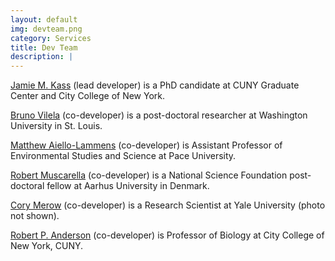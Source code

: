 ```yaml
---
layout: default
img: devteam.png
category: Services
title: Dev Team
description: |
---
```

<a href="https://www.researchgate.net/profile/Jamie_Kass" target="_blank">Jamie M. Kass</a> (lead developer) is a PhD candidate at CUNY Graduate Center and City College of New York.

<a href="https://www.researchgate.net/profile/Bruno_Vilela3" target="_blank">Bruno Vilela</a> (co-developer) is a post-doctoral researcher at Washington University in St. Louis.

<a href="https://www.researchgate.net/profile/Matthew_Aiello-Lammens" target="_blank">Matthew Aiello-Lammens</a> (co-developer) is Assistant Professor of Environmental Studies and Science at Pace University.

<a href="https://www.researchgate.net/profile/Robert_Muscarella" target="_blank">Robert Muscarella</a> (co-developer) is a National Science Foundation post-doctoral fellow at Aarhus University in Denmark.

<a href="https://www.researchgate.net/profile/Cory_Merow2" target="_blank">Cory Merow</a> (co-developer) is a Research Scientist at Yale University (photo not shown).

<a href="http://www.andersonlab.ccny.cuny.edu/" target="_blank">Robert P. Anderson</a> (co-developer) is Professor of Biology at City College of New York, CUNY.
